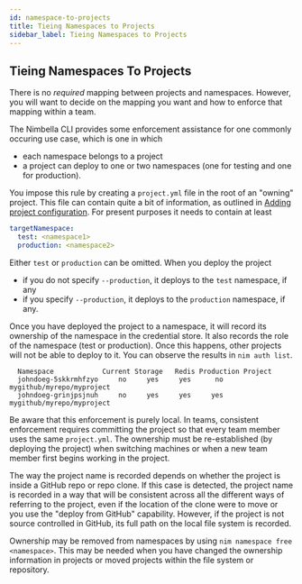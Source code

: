 ```yaml
---
id: namespace-to-projects
title: Tieing Namespaces to Projects
sidebar_label: Tieing Namespaces to Projects
---
```


## Tieing Namespaces To Projects

There is no _required_ mapping between projects and namespaces.  However, you will want to decide on the mapping you want and how to enforce that mapping within a team.

The Nimbella CLI provides some enforcement assistance for one commonly occuring use case, which is one in which

- each namespace belongs to a project
- a project can deploy to one or two namespaces (one for testing and one for production).

You impose this rule by creating a `project.yml` file in the root of an "owning" project.  This file can contain quite a bit of information, as outlined in [Adding project configuration](configuration.md).  For present purposes it needs to contain at least

```yaml
targetNamespace:
  test: <namespace1>
  production: <namespace2>
```

Either `test` or `production` can be omitted.  When you deploy the project

- if you do not specify `--production`, it deploys to the `test` namespace, if any
- if you specify `--production`, it deploys to the `production` namespace, if any.

Once you have deployed the project to a namespace, it will record its ownership of the namespace in the credential store.  It also records the role of the namespace (test or production).  Once this happens, other projects will not be able to deploy to it.  You can observe the results in `nim auth list`.

```shell
  Namespace            Current Storage   Redis Production Project
  johndoeg-5skkrmhfzyo     no     yes     yes      no     mygithub/myrepo/myproject
  johndoeg-grinjpsjnuh     no     yes     yes     yes     mygithub/myrepo/myproject
```

Be aware that this enforcement is purely local.  In teams, consistent enforcement requires committing the project so that every team member uses the same `project.yml`.  The ownership must be re-established (by deploying the project) when switching machines or when a new team member first begins working in the project.

The way the project name is recorded depends on whether the project is inside a GitHub repo or repo clone.  If this case is detected, the project name is recorded in a way that will be consistent across all the different ways of referring to the project, even if the location of the clone were to move or you use the "deploy from GitHub" capability.  However, if the project is not source controlled in GitHub, its full path on the local file system is recorded.

Ownership may be removed from namespaces by using `nim namespace free <namespace>`.   This may be needed when you have changed the ownership information in projects or moved projects within the file system or repository.
